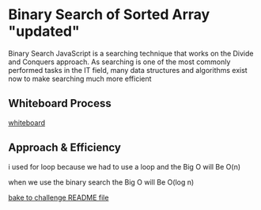 # Binary Search of Sorted Array "updated"
Binary Search JavaScript is a searching technique that works on the Divide and Conquers approach. As searching is one of the most commonly performed tasks in the IT field, many data structures and algorithms exist now to make searching much more efficient

## Whiteboard Process
[whiteboard](array-array-binary-1search.PNG)

## Approach & Efficiency


i used for loop because we had to use a loop and the Big O will Be O(n)

when we use the binary search  the Big O will Be O(log n)



[bake to challenge README file](/code-challenges/README.md)
